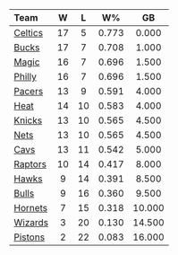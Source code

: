 | Team                            |  W  |  L  |  W%   |   GB   |
|:--------------------------------|:---:|:---:|:-----:|:------:|
| [Celtics](/r/bostonceltics)     | 17  |  5  | 0.773 | 0.000  |
| [Bucks](/r/MkeBucks)            | 17  |  7  | 0.708 | 1.000  |
| [Magic](/r/OrlandoMagic)        | 16  |  7  | 0.696 | 1.500  |
| [Philly](/r/sixers)             | 16  |  7  | 0.696 | 1.500  |
| [Pacers](/r/pacers)             | 13  |  9  | 0.591 | 4.000  |
| [Heat](/r/heat)                 | 14  | 10  | 0.583 | 4.000  |
| [Knicks](/r/NYKnicks)           | 13  | 10  | 0.565 | 4.500  |
| [Nets](/r/GoNets)               | 13  | 10  | 0.565 | 4.500  |
| [Cavs](/r/clevelandcavs)        | 13  | 11  | 0.542 | 5.000  |
| [Raptors](/r/torontoraptors)    | 10  | 14  | 0.417 | 8.000  |
| [Hawks](/r/AtlantaHawks)        |  9  | 14  | 0.391 | 8.500  |
| [Bulls](/r/chicagobulls)        |  9  | 16  | 0.360 | 9.500  |
| [Hornets](/r/CharlotteHornets)  |  7  | 15  | 0.318 | 10.000 |
| [Wizards](/r/washingtonwizards) |  3  | 20  | 0.130 | 14.500 |
| [Pistons](/r/DetroitPistons)    |  2  | 22  | 0.083 | 16.000 |